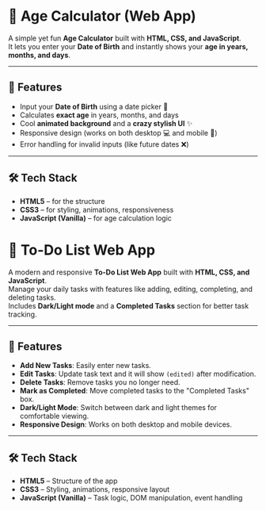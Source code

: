 # 🎉 Age Calculator (Web App)

A simple yet fun **Age Calculator** built with **HTML, CSS, and JavaScript**.  
It lets you enter your **Date of Birth** and instantly shows your **age in years, months, and days**.  

---

## 🚀 Features
- Input your **Date of Birth** using a date picker 📅  
- Calculates **exact age** in years, months, and days  
- Cool **animated background** and a **crazy stylish UI** ✨  
- Responsive design (works on both desktop 💻 and mobile 📱)  
- Error handling for invalid inputs (like future dates ❌)  

---

## 🛠 Tech Stack
- **HTML5** – for the structure  
- **CSS3** – for styling, animations, responsiveness  
- **JavaScript (Vanilla)** – for age calculation logic  
# 📝 To-Do List Web App

A modern and responsive **To-Do List Web App** built with **HTML, CSS, and JavaScript**.  
Manage your daily tasks with features like adding, editing, completing, and deleting tasks.  
Includes **Dark/Light mode** and a **Completed Tasks** section for better task tracking.

---

## 🚀 Features
- **Add New Tasks**: Easily enter new tasks.  
- **Edit Tasks**: Update task text and it will show `(edited)` after modification.  
- **Delete Tasks**: Remove tasks you no longer need.  
- **Mark as Completed**: Move completed tasks to the "Completed Tasks" box.  
- **Dark/Light Mode**: Switch between dark and light themes for comfortable viewing.  
- **Responsive Design**: Works on both desktop and mobile devices.  

---

## 🛠 Tech Stack
- **HTML5** – Structure of the app  
- **CSS3** – Styling, animations, responsive layout  
- **JavaScript (Vanilla)** – Task logic, DOM manipulation, event handling  

